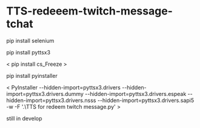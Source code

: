 # TTS-redeeem-twitch-message-tchat

pip install selenium

pip install pyttsx3

< pip install cs_Freeze >

pip install pyinstaller 

<  PyInstaller --hidden-import=pyttsx3.drivers --hidden-import=pyttsx3.drivers.dummy --hidden-import=pyttsx3.drivers.espeak --hidden-import=pyttsx3.drivers.nsss --hidden-import=pyttsx3.drivers.sapi5 -w -F '.\TTS for redeem twitch message.py'  >


still in develop



